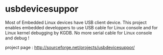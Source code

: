 # usbdevicesuppor
Most of Embedded Linux devices have USB client device. This project enables embedded developpers to use USB cable for Linux console and for Linux kernel debugging by KGDB. No more serial cable for Linux console and debug !

project page : http://sourceforge.net/projects/usbdevicesuppor/
